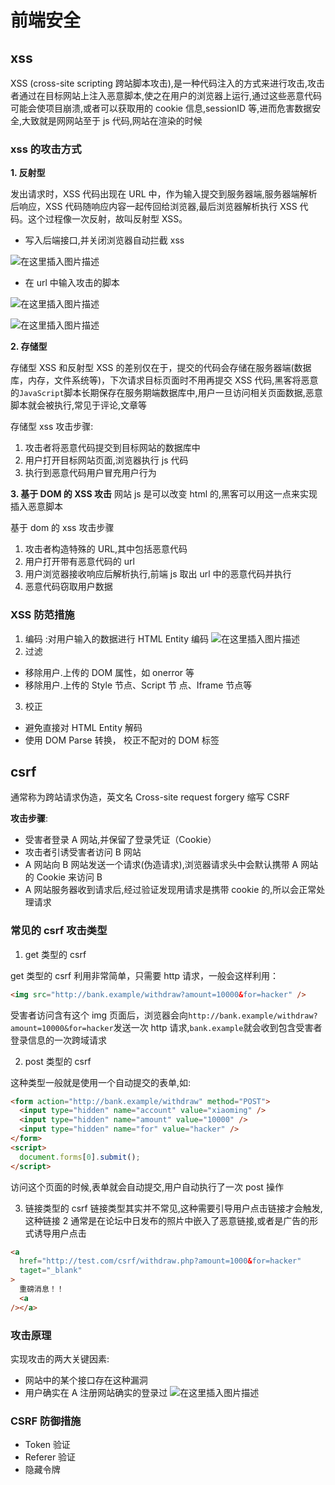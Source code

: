 # 前端安全

## xss

XSS (cross-site scripting 跨站脚本攻击),是一种代码注入的方式来进行攻击,攻击者通过在目标网站上注入恶意脚本,使之在用户的浏览器上运行,通过这些恶意代码可能会使项目崩溃,或者可以获取用的 cookie 信息,sessionID 等,进而危害数据安全,大致就是网网站至于 js 代码,网站在渲染的时候

### xss 的攻击方式

**1. 反射型**

发出请求时，XSS 代码出现在 URL 中，作为输入提交到服务器端,服务器端解析后响应，XSS 代码随响应内容一起传回给浏览器,最后浏览器解析执行 XSS 代码。这个过程像一次反射，故叫反射型 XSS。

- 写入后端接口,并关闭浏览器自动拦截 xss

![在这里插入图片描述](https://img-blog.csdnimg.cn/20200330225133320.png?x-oss-process=image/watermark,type_ZmFuZ3poZW5naGVpdGk,shadow_10,text_aHR0cHM6Ly9ibG9nLmNzZG4ubmV0L3B6MTAyMQ==,size_16,color_FFFFFF,t_70)

- 在 url 中输入攻击的脚本

![在这里插入图片描述](https://img-blog.csdnimg.cn/2020033022494918.png?x-oss-process=image/watermark,type_ZmFuZ3poZW5naGVpdGk,shadow_10,text_aHR0cHM6Ly9ibG9nLmNzZG4ubmV0L3B6MTAyMQ==,size_16,color_FFFFFF,t_70)

![在这里插入图片描述](https://img-blog.csdnimg.cn/20200330225041532.png?x-oss-process=image/watermark,type_ZmFuZ3poZW5naGVpdGk,shadow_10,text_aHR0cHM6Ly9ibG9nLmNzZG4ubmV0L3B6MTAyMQ==,size_16,color_FFFFFF,t_70)

**2. 存储型**

存储型 XSS 和反射型 XSS 的差别仅在于，提交的代码会存储在服务器端(数据库，内存，文件系统等)，下次请求目标页面时不用再提交 XSS 代码,黑客将恶意的`JavaScript`脚本长期保存在服务期端数据库中,用户一旦访问相关页面数据,恶意脚本就会被执行,常见于评论,文章等

存储型 xss 攻击步骤:

1. 攻击者将恶意代码提交到目标网站的数据库中
2. 用户打开目标网站页面,浏览器执行 js 代码
3. 执行到恶意代码用户冒充用户行为

**3. 基于 DOM 的 XSS 攻击**
网站 js 是可以改变 html 的,黑客可以用这一点来实现插入恶意脚本

基于 dom 的 xss 攻击步骤

1. 攻击者构造特殊的 URL,其中包括恶意代码
2. 用户打开带有恶意代码的 url
3. 用户浏览器接收响应后解析执行,前端 js 取出 url 中的恶意代码并执行
4. 恶意代码窃取用户数据

### XSS 防范措施

1. 编码 :对用户输入的数据进行 HTML Entity 编码
   ![在这里插入图片描述](https://img-blog.csdnimg.cn/20200330230128505.png?x-oss-process=image/watermark,type_ZmFuZ3poZW5naGVpdGk,shadow_10,text_aHR0cHM6Ly9ibG9nLmNzZG4ubmV0L3B6MTAyMQ==,size_16,color_FFFFFF,t_70)
2. 过滤

- 移除用户.上传的 DOM 属性，如 onerror 等
- 移除用户.上传的 Style 节点、Script 节 点、Iframe 节点等

3. 校正

- 避免直接对 HTML Entity 解码
- 使用 DOM Parse 转换， 校正不配对的 DOM 标签

## csrf

通常称为跨站请求伪造，英文名 Cross-site request forgery 缩写 CSRF

**攻击步骤**:

- 受害者登录 A 网站,并保留了登录凭证（Cookie）
- 攻击者引诱受害者访问 B 网站
- A 网站向 B 网站发送一个请求(伪造请求),浏览器请求头中会默认携带 A 网站的 Cookie 来访问 B
- A 网站服务器收到请求后,经过验证发现用请求是携带 cookie 的,所以会正常处理请求

### 常见的 csrf 攻击类型

1. get 类型的 csrf

get 类型的 csrf 利用非常简单，只需要 http 请求，一般会这样利用：

```html
<img src="http://bank.example/withdraw?amount=10000&for=hacker" />
```

受害者访问含有这个 img 页面后，浏览器会向`http://bank.example/withdraw?amount=10000&for=hacker`发送一次 http 请求,`bank.example`就会收到包含受害者登录信息的一次跨域请求

2. post 类型的 csrf

这种类型一般就是使用一个自动提交的表单,如:

```html
<form action="http://bank.example/withdraw" method="POST">
  <input type="hidden" name="account" value="xiaoming" />
  <input type="hidden" name="amount" value="10000" />
  <input type="hidden" name="for" value="hacker" />
</form>
<script>
  document.forms[0].submit();
</script>
```

访问这个页面的时候,表单就会自动提交,用户自动执行了一次 post 操作

3. 链接类型的 csrf
   链接类型其实并不常见,这种需要引导用户点击链接才会触发,这种链接 2 通常是在论坛中日发布的照片中嵌入了恶意链接,或者是广告的形式诱导用户点击

```html
<a
  href="http://test.com/csrf/withdraw.php?amount=1000&for=hacker"
  taget="_blank"
>
  重磅消息！！
  <a
/></a>
```

### 攻击原理

实现攻击的两大关键因素:

- 网站中的某个接口存在这种漏洞
- 用户确实在 A 注册网站确实的登录过
  ![在这里插入图片描述](https://img-blog.csdnimg.cn/20200330221721613.png?x-oss-process=image/watermark,type_ZmFuZ3poZW5naGVpdGk,shadow_10,text_aHR0cHM6Ly9ibG9nLmNzZG4ubmV0L3B6MTAyMQ==,size_16,color_FFFFFF,t_70)

### CSRF 防御措施

- Token 验证
- Referer 验证
- 隐藏令牌
